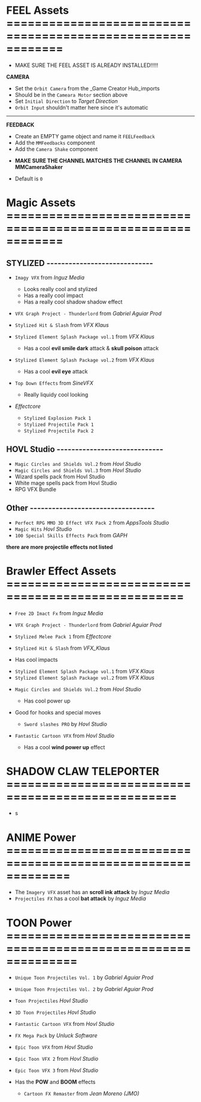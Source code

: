 # FEEL Assets  ============================================================
 * MAKE SURE THE FEEL ASSET IS ALREADY INSTALLED!!!!!


**CAMERA**
+ Set the `Orbit Camera` from the _Game Creator Hub_imports
+ Should be in the `Cameara Motor` section above
+ Set `Initial Direction` to _Target Direction_
+ `Orbit Input` shouldn't matter here since it's automatic
  
- - - - - - - - - - - - - -

**FEEDBACK**
+ Create an EMPTY game object and name it `FEELFeedback`
+ Add the `MMFeedbacks` component
+ Add the `Camera Shake` component
 - **MAKE SURE THE CHANNEL MATCHES THE CHANNEL IN CAMERA MMCameraShaker**
  * Default is `0`



# Magic Assets ============================================================

## STYLIZED -----------------------------
+ `Imagy VFX` from _Inguz Media_
  - Looks really cool and stylized
  - Has a really cool impact
  - Has a really cool shadow shadow effect
  

+ `VFX Graph Project - Thunderlord` from _Gabriel Aguiar Prod_


+ `Stylized Hit & Slash` from _VFX Klaus_
+ `Stylized Element Splash Package vol.1` from _VFX Klaus_
  - Has a cool **evil smile dark** attack & **skull poison** attack
+ `Stylized Element Splash Package vol.2` from _VFX Klaus_
  - Has a cool **evil eye** attack


+ `Top Down Effects` from _SineVFX_
  - Really liquidy cool looking

+ _Effectcore_
  - `Stylized Explosion Pack 1`
  - `Stylized Projectile Pack 1`
  - `Stylized Projectile Pack 2`
  



## HOVL Studio -----------------------------
 + `Magic Circles and Shields Vol.2` from _Hovl Studio_
 + `Magic Circles and Shields Vol.3` from _Hovl Studio_
 + Wizard spells pack from Hovl Studio
 + White mage spells pack from Hovl Studio
 + RPG VFX Bundle



## Other ----------------------------------
+ `Perfect RPG MMO 3D Effect VFX Pack 2` from _AppsTools Studio_
+ `Magic Hits` _Hovl Studio_
+ `100 Special Skills Effects Pack` from _GAPH_



**there are more projectile effects not listed**


# Brawler Effect Assets ===================================================

+ `Free 2D Imact Fx` from _Inguz Media_
+ `VFX Graph Project - Thunderlord` from _Gabriel Aguiar Prod_
+ `Stylized Melee Pack 1` from _Effectcore_
+ `Stylized Hit & Slash` from _VFX_Klaus_

+ Has cool impacts
 - `Stylized Element Splash Package vol.1` from _VFX Klaus_
 - `Stylized Element Splash Package vol.2` from _VFX Klaus_

+ `Magic Circles and Shields Vol.2` from _Hovl Studio_
  - Has cool power up
  
+ Good for hooks and special moves
  - `Sword slashes PRO` by _Hovl Studio_
  
+ `Fantastic Cartoon VFX` from _Hovl Studio_
  - Has a cool **wind power up** effect



# SHADOW CLAW TELEPORTER ==================================================
* s

# ANIME Power =============================================================

+ The `Imagery VFX` asset has an **scroll ink attack** by _Inguz Media_
+ `Projectiles FX` has a cool **bat attack** by _Inguz Media_



# TOON Power ==============================================================
+ `Unique Toon Projectiles Vol. 1` by _Gabriel Aguiar Prod_
+ `Unique Toon Projectiles Vol. 2` by _Gabriel Aguiar Prod_

+ `Toon Projectiles` _Hovl Studio_
+ `3D Toon Projectiles` _Hovl Studio_

+ `Fantastic Cartoon VFX` from _Hovl Studio_


+ `FX Mega Pack` by _Unluck Software_

+ `Epic Toon VFX`   from _Hovl Studio_
+ `Epic Toon VFX 2` from _Hovl Studio_
+ `Epic Toon VFX 3` from _Hovl Studio_

+ Has the **POW** and **BOOM** effects
  - `Cartoon FX Remaster` from _Jean Moreno (JMO)_

